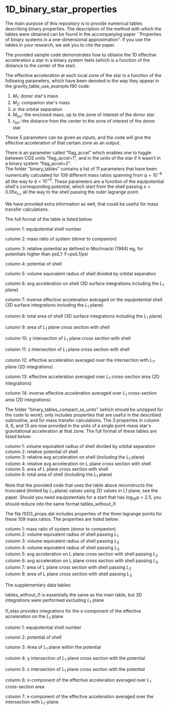 # 1D_binary_star_properties

The main purpose of this repository is to provide numerical tables describing binary properties. The description of the method with which the tables were obtained can be found in the accompanying paper ``Properties of binary systems in a one-dimensional approximation". If you use the tables in your research, we ask you to cite the paper. 

The provided sample code demonstrates how to obtaine the 1D effective acceleration a star in a binary system feels (which is a function of the distance to the center of the star).

The effective acceleration at each local zone of the star is a function of the following parameters, which have been denoted in the way they appear in the gravity_table_use_example.f90 code:

1. $M_1$: donor star's mass
2. $M_2$: companion star's mass
3. $a$: the orbital separation
4. $M_{loc}$: the enclosed mass, up to the zone of interest of the donor star
5. $r_{loc}$: the distance from the center to the zone of interest of the donor star


These 5 parameters can be given as inputs, and the code will give the effective acceleration of that certain zone as an output.

There is an parameter called "flag_accel" which enables one to toggle between CGS units "flag_accel=1", and in the units of the star if it wasn't in a binary system "flag_accel=2".  
The folder "binary_tables" contains a list of 11 parameters that have been numerically calculated for 109 different mass ratios spanning from $q =10^{-6}$  all the way to $q =10^{+5}$. These parameters are a function of the equipotential shell's corresponding potential, which start from the shell passing $x=0.05x_{L_1}$, all the way to the shell passing the outer lagrange point.

We have provided extra information as well, that could be useful for mass transfer calculations.


The full format of the table is listed below:

column 1: equipotential shell number

column 2: mass ratio of system (donor to companion)  

column 3: relative potential as defined in Mochnacki (1984)  eg, for potentials higher than psiL1: F=psiL1/psi  

column 4: potential of shell  

column 5: volume equivalent radius of shell divided by orbital separation  

column 6: avg acceleration on shell (3D surface integrations including the $L_1$ plane) 

column 7: inverse effective acceleration averaged on the equipotential shell (3D surface integrations including the $L_1$ plane) 

column 8: total area of shell (3D surface integrations including the $L_1$ plane) 

column 9: area of $L_1$ plane cross section with shell  

column 10: y intersection of $L_1$ plane cross section with shell  

column 11: z intersection of $L_1$ plane cross section with shell  

column 12: effective acceleration averaged over the intersection with $L_1$-plane (2D integrations)

column 13: effective acceleration averaged over $L_1$ cross-section area (2D integrations)

column 14: inverse effective acceleration averaged over $L_1$ cross-section area (2D integrations)

The folder "binary_tables_compact_ss_units" (which should be unzipped for the code to work); only includes properties that are useful in the described subroutine, and for mass transfer calculations. The 3 properties in column 4, 6, and 13 are now provided in the units of a single point-mass star's gravitational acceleration at that zone.
The full format of these tables are listed below:

column 1: volume equivalent radius of shell divided by orbital separation  
column 2: relative potential of shell  
column 3: relative avg acceleration on shell (including the $L_1$ plane)  
column 4: relative avg acceleration on L plane cross section with shell  
column 5: area of L plane cross section with shell  
column 6: total area of shell (including the $L_1$ plane)

Note that the provided code that uses the table above reconstructs the truncated (limited by $L_1$ plane) values using 2D values in L1 plane; see the paper. Should you need equipotentials for a start that has $\log_{10} q> 2.5$, you should reduce into the same format tables_without_l1

The file l1l2l3_props.dat includes properties of the three lagrange points for these 109 mass ratios. The properties are listed below:

column 1: mass ratio of system (donor to companion)  
column 2: volume equivalent radius of shell passing $L_1$  
column 3: volume equivalent radius of shell passing $L_2$  
column 4: volume equivalent radius of shell passing $L_3$  
column 5: avg acceleration on L plane cross section with shell passing $L_2$  
column 6: avg acceleration on L plane cross section with shell passing $L_3$  
column 7: area of L plane cross section with shell passing $L_2$  
column 8: area of L plane cross section with shell passing $L_3$  


The supplementary data tables:

tables_without_l1 is essentially the same as the main table, but 3D integrations were performed excluding $L_1$ plane 

l1_etax	provides integrations for the x-component of the effective acceleration on the $L_1$ plane

column 1: equipotential shell number

column 2: potential of shell

column 3: Area of $L_1$ plane within the potential

column 4: y intersection of $L_1$ plane cross section with the potential

column 5: z intersection of $L_1$ plane cross section with the potential

column 6: x-component of the effective acceleration averaged over $L_1$ cross-section area

column 7: x-component of the effective acceleration averaged over the intersection with $L_1$-plane


